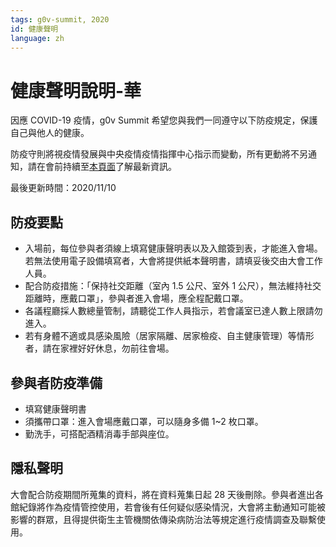 ```yaml
---
tags: g0v-summit, 2020
id: 健康聲明
language: zh
---
```

# 健康聲明說明-華


因應 COVID-19 疫情，g0v Summit 希望您與我們一同遵守以下防疫規定，保護自己與他人的健康。

防疫守則將視疫情發展與中央疫情疫情指揮中心指示而變動，所有更動將不另通知，請在會前持續至[本頁面](https://summit.g0v.tw/2020/health-declaration)了解最新資訊。

最後更新時間：2020/11/10

## 防疫要點

- 入場前，每位參與者須線上填寫健康聲明表以及入館簽到表，才能進入會場。若無法使用電子設備填寫者，大會將提供紙本聲明書，請填妥後交由大會工作人員。
- 配合防疫措施：「保持社交距離（室內 1.5 公尺、室外 1 公尺），無法維持社交距離時，應戴口罩」，參與者進入會場，應全程配戴口罩。
- 各議程廳採人數總量管制，請聽從工作人員指示，若會議室已達人數上限請勿進入。
- 若有身體不適或具感染風險（居家隔離、居家檢疫、自主健康管理）等情形者，請在家裡好好休息，勿前往會場。

## 參與者防疫準備

- 填寫健康聲明書
- 須攜帶口罩：進入會場應戴口罩，可以隨身多備 1~2 枚口罩。
- 勤洗手，可搭配酒精消毒手部與座位。

## 隱私聲明

大會配合防疫期間所蒐集的資料，將在資料蒐集日起 28 天後刪除。參與者進出各館紀錄將作為疫情管控使用，若會後有任何疑似感染情況，大會將主動通知可能被影響的群眾，且得提供衛生主管機關依傳染病防治法等規定進行疫情調查及聯繫使用。
